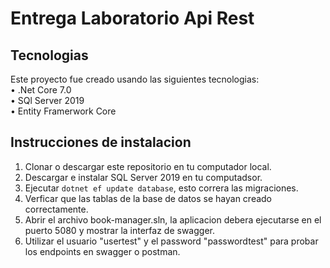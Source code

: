 # Entrega Laboratorio Api Rest

## Tecnologias 

Este proyecto fue creado usando las siguientes tecnologias:  
• .Net Core 7.0  
• SQl Server 2019  
• Entity Framerwork Core  

## Instrucciones de instalacion

1. Clonar o descargar este repositorio en tu computador local.
2. Descargar e instalar SQL Server 2019 en tu computadsor.
3. Ejecutar ``` dotnet ef update database ```, esto correra las migraciones.
4. Verficar que las tablas de la base de datos se hayan creado correctamente.
5. Abrir el archivo book-manager.sln, la aplicacion debera ejecutarse en el puerto 5080 y mostrar la interfaz de swagger.
6. Utilizar el usuario "usertest" y el password "passwordtest" para probar los endpoints en swagger o postman.


